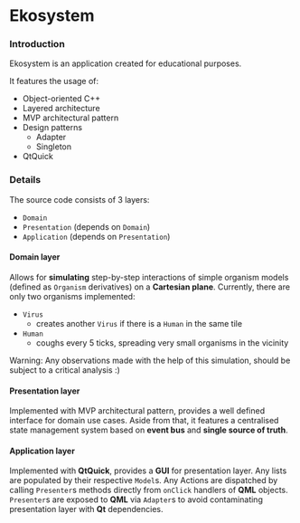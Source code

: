 # Ekosystem
### Introduction
Ekosystem is an application created for educational purposes.

It features the usage of:
- Object-oriented C++
- Layered architecture
- MVP architectural pattern
- Design patterns
  - Adapter
  - Singleton
- QtQuick

### Details

The source code consists of 3 layers:
- `Domain`
- `Presentation` (depends on `Domain`)
- `Application` (depends on `Presentation`)

#### Domain layer

Allows for **simulating** step-by-step interactions of simple organism models (defined as `Organism` derivatives) on a **Cartesian plane**.
Currently, there are only two organisms implemented:
- `Virus`
  - creates another `Virus` if there is a `Human` in the same tile
- `Human`
  - coughs every 5 ticks, spreading very small organisms in the vicinity

Warning: Any observations made with the help of this simulation, should be subject to a critical analysis :)

#### Presentation layer

Implemented with MVP architectural pattern, provides a well defined interface for domain use cases.
Aside from that, it features a centralised state management system based on **event bus** and **single source of truth**.

#### Application layer

Implemented with **QtQuick**, provides a **GUI** for presentation layer. Any lists are populated by their respective `Model`s.
Any Actions are dispatched by calling `Presenter`s methods directly from `onClick` handlers of **QML** objects.
`Presenter`s are exposed to **QML** via `Adapter`s to avoid contaminating presentation layer with **Qt** dependencies.

